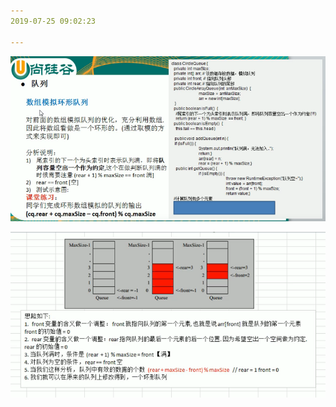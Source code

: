 ```yaml
---
2019-07-25 09:02:23

---
```






![1564016560472](../SpringMvc/图/1564016560472.png)







![1564017997457](../SpringMvc/图/1564017997457.png)

